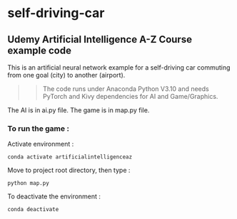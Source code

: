 # self-driving-car
## Udemy Artificial Intelligence A-Z Course example code
This is an artificial neural network example for a self-driving car commuting from one goal (city) to another (airport).

>> The code runs under Anaconda Python V3.10 and needs PyTorch and Kivy dependencies for AI and Game/Graphics.

The AI is in ai.py file.
The game is in map.py file.

### To run the game :
Activate environment :

``` conda activate artificialintelligenceaz ```

Move to project root directory, then type :

``` python map.py ```

To deactivate the environment :

``` conda deactivate ```
